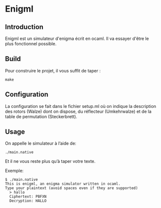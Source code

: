 Enigml
======

Introduction
------------

Enigml est un simulateur d'enigma écrit en ocaml. Il va essayer d'être le plus
fonctionnel possible.

Build
-----

Pour construire le projet, il vous suffit de taper :

```
make
```

Configuration
-------------

La configuration se fait dans le fichier setup.ml où on indique la description
des rotors (Walze) dont on dispose, du réflecteur (Umkehrwalze) et de la table
de permutation (Steckerbrett).

Usage
-----

On appelle le simulateur à l’aide de:

```
./main.native
```

Et il ne vous reste plus qu’à taper votre texte.

Exemple:

```
$ ./main.native 
This is enigml, an enigma simulator written in ocaml.
Type your plaintext (avoid spaces even if they are supported)
  > hallo 
  Ciphertext: PBFXN
  Decryption: HALLO
```
